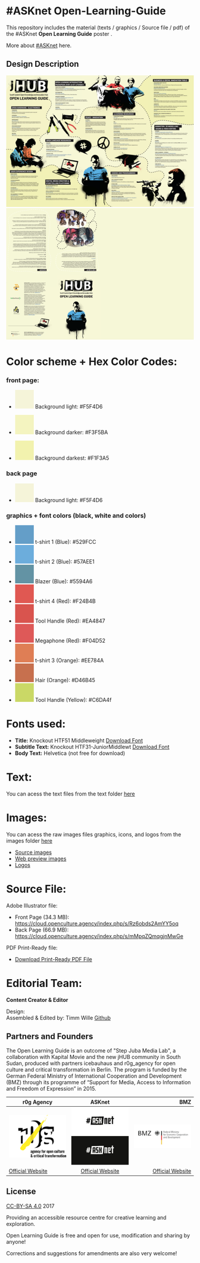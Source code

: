 # #ASKnet Open-Learning-Guide

This repository includes the material (texts / graphics / Source file / pdf) of the #ASKnet __Open Learning Guide__ poster .

More about [#ASKnet](https://www.asknet.community/) here.

## Design Description

![Open Learning Guide front page](Juba-open-learning-guide-front.png)
![Open Learning Guide back page](Juba-open-learning-guide-back.png)


# **Color scheme + Hex Color Codes:**

###  front page:

* ![#F5F4D6](color-codes/F5F4D6.png) Background light: #F5F4D6

* ![#F3F5BA](color-codes/F3F5BA.png) Background darker: #F3F5BA
* ![#F1F3A5](color-codes/F1F3A5.png) Background darkest: #F1F3A5


###  back page

* ![#F5F4D6](color-codes/F5F4D6.png) Background light: #F5F4D6


### graphics + font colors (black, white and colors)

* ![#529FCC](color-codes/529FCC.png) t-shirt 1 (Blue): #529FCC
* ![#57AEE1](color-codes/57AEE1.png) t-shirt 2 (Blue): #57AEE1
* ![#5594A6](color-codes/5594A6.png) Blazer (Blue): #5594A6
* ![#F24B4B](color-codes/F24B4B.png) t-shirt 4 (Red): #F24B4B
* ![#EA4847](color-codes/EA4847.png) Tool Handle (Red): #EA4847
* ![#F04D52](color-codes/F04D52.png) Megaphone (Red): #F04D52
* ![#EE784A](color-codes/EE784A.png) t-shirt 3 (Orange): #EE784A
* ![#D46B45](color-codes/D46B45.png) Hair (Orange): #D46B45
* ![#C6DA4f](color-codes/C6DA4f.png) Tool Handle (Yellow): #C6DA4f

# **Fonts used:**

* **Title:**  Knockout HTF51 Middleweight   [Download Font](https://copyfonts.com/fonts/knockout-htf51-middleweight.html)
* **Subtitle Text:**  Knockout HTF31-JuniorMiddlewt   [Download Font](https://copyfonts.com/download/knockout-htf31-juniormiddlewt.html)
* **Body Text:**  Helvetica   (not free for download)


# **Text:**

You can acess the text files from the text folder [here](ttps://github.com/opencultureagency/Open-Learning-Guide/tree/master/text)


# **Images:**

You can acess the raw images files graphics, icons, and logos from the images folder [here](https://github.com/opencultureagency/Open-Learning-Guide/tree/master/images)

* [Source images](https://github.com/opencultureagency/Open-Learning-Guide/tree/master/src-img)
* [Web preview images](https://github.com/opencultureagency/Open-Learning-Guide/tree/master/web-img)
* [Logos](https://github.com/opencultureagency/Open-Learning-Guide/tree/master/images/logos)

# **Source File:**

Adobe Illustrator file: 
* Front Page (34.3 MB): https://cloud.openculture.agency/index.php/s/Rz6obds2AmYY5oq  
* Back Page (66.9 MB): https://cloud.openculture.agency/index.php/s/mMpqZQmqgjnMwGe  

PDF Print-Ready file:
* [Download Print-Ready PDF File](https://cloud.openculture.agency/index.php/s/dy2ZZWA39mzPGiS)

# **Editorial Team:**
**Content Creator & Editor**

Design:   
Assembled & Edited by: 
Timm Wille [Github](https://github.com/timmwille/)

## Partners and Founders

The Open Learning Guide is an outcome of "Step Juba Media Lab",
a collaboration with Kapital Movie and the new jHUB community in South Sudan,
produced with partners icebauhaus and r0g_agency for open culture and critical transformation in Berlin.
The program is funded by the German Federal Ministry of International Cooperation and Development (BMZ) through its programme of “Support for Media,
Access to Information and Freedom of Expression” in 2015.

| r0g Agency |      ASKnet      |  BMZ |
|----------|:-------------:|------:|
| [![r0g Logo](images/logos/r0g-logo-new-2021.png)](https://openculture.agency/)| [![#ASKnet Logo](images/logos/asknet-logo.png)](https://github.com/ASKnet-Open-Training)| [![#ASKnet Logo](images/logos/bmz-logo.png)](https://www.bmz.de/en/) |
| [Official Website](https://openculture.agency/) | [Official Website](https://github.com/ASKnet-Open-Training) | [Official Website](https://www.bmz.de/en/) |

## License
[CC-BY-SA 4.0](LICENSE.md) 2017


Providing an accessible resource centre for creative learning and exploration.

Open Learning Guide is free and open for use, modification and sharing by anyone!

Corrections and suggestions for amendments are also very welcome!
